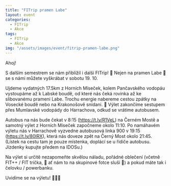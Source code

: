 ```yaml
---
title: "FITrip pramen Labe"
layout: event
categories:
  - FITrip
  - Akce
tags:
  - FITrip
  - Akce
img: "/assets/images/event/fitrip-pramen-labe.png"
---
```


Ahoj!

S dalším semestrem se nám přiblížil i další FITrip! 👟 Nejen na pramen Labe 🌊 se s námi můžete vyškrábat v sobotu 19. 10.

Ujdeme vydatných 17.5km z Horních Míseček, kolem Pančavského vodopáu vystoupáme až k Labské boudě, od které nás čeká rovinka až ke slibovanému prameni Labe. Trochu energie nabereme cestou zpátky na Vosecké boudě nebo na Krakonošově snídani. 🍺 Výlet zakončíme sestupem přes Mumlavské vodopády do Harrachova, odkud se vrátíme autobusem.

Autobus na nás bude čekat v 8:15 (https://t.ly/R1VeL) na Černém Mostě a samotný výlet z Horních Míseček započneme okolo 11:10. Po namáhavém výletu nás v Harrachově vyzvedne autobusová linka 900 v 19:15 (https://t.ly/80IRX), která nás doveze zpět na Černý Most okolo 21:45. (Lístek na cestu tam je pouze místenka, doplácí se u řidiče autobusu. Jízdenky kupujte předem na IDOSu.)

Na výlet si určitě nezapomeňte skvělou náladu, pořádné oblečení (včetně FIT++ / FIT trička, 👕 ať nám to na skupinové fotce sluší 📸) a pokud máte tak i čelovku / powerbanku.

Uvidíme se na výletu! 🖤💛💙